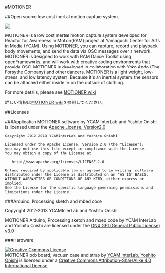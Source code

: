 #MOTIONER

##Open source low cost inertial motion capture system.

![](https://github.com/YCAMInterlab/MOTIONER/wiki/res/Home/MOTIONER.jpg)

MOTIONER is a low cost inertial motion capture system developed for Reactor for Awareness in Motion(RAM) project at Yamaguchi Center for Arts in Media (YCAM). Using MOTIONER, you can capture, record and playback body movements, and send the data via OSC messages over a network. MOTIONER is designed to work with RAM Dance Toolkit using openFrameworks, and will work with creative coding environments that provide OSC. MOTIONER is developed in collaboration with Yoko Ando (The Forsythe Company) and other dancers. MOTIONER is a light weight, low-stress, and low latency system. Because it's an inertial system, the sensors can be attached either inside or on the outside of clothing.

For more details, please see [MOTIONER wiki](https://github.com/YCAMInterlab/MOTIONER/wiki/)

詳しい情報は[MOTIONER wiki](https://github.com/YCAMInterlab/MOTIONER/wiki/)を参照してください。

##Licenses

###Application
MOTIONER software by YCAM InterLab and Yoshito Onishi is licensed under the 
[Apache License, Version2.0](http://www.apache.org/licenses/LICENSE-2.0.html)

    Copyright 2012-2013 YCAMInterLab and Yoshito Onishi

    Licensed under the Apache License, Version 2.0 (the "License");
    you may not use this file except in compliance with the License.
    You may obtain a copy of the License at

       http://www.apache.org/licenses/LICENSE-2.0

    Unless required by applicable law or agreed to in writing, software
    distributed under the License is distributed on an "AS IS" BASIS,
    WITHOUT WARRANTIES OR CONDITIONS OF ANY KIND, either express or implied.
    See the License for the specific language governing permissions and
    limitations under the License.

###Arduino, Processing sketch and mbed code

Copyright 2012-2013 YCAMInterLab and Yoshito Onishi

MOTIONER Arduino, Processing sketch and mbed code by YCAM InterLab and Yoshito Onishi are licensed under the 
[GNU GPL(General Public License) v3.0](http://www.gnu.org/licenses/gpl.html)

###Hardware

<a rel="license" href="http://creativecommons.org/licenses/by-sa/4.0/"><img alt="Creative Commons License" style="border-width:0" src="http://i.creativecommons.org/l/by-sa/4.0/80x15.png" /></a><br /><span xmlns:dct="http://purl.org/dc/terms/" property="dct:title">MOTIONER pcb board, vacuum case and strap</span> by <a xmlns:cc="http://creativecommons.org/ns#" href="http://interlab.ycam.jp/projects/ram" property="cc:attributionName" rel="cc:attributionURL">YCAM InterLab, Yoshito Onishi</a> is licensed under a <a rel="license" href="http://creativecommons.org/licenses/by-sa/4.0/">Creative Commons Attribution-ShareAlike 4.0 International License</a>.

